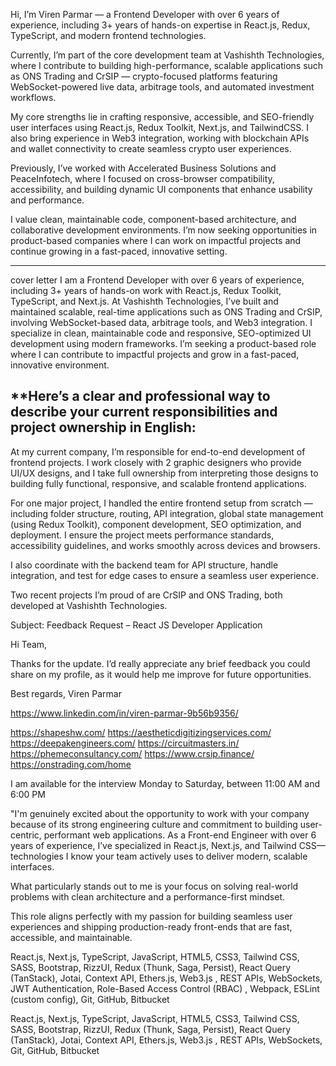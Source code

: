Hi, I’m Viren Parmar — a Frontend Developer with over 6 years of experience, including 3+ years of hands-on expertise in React.js, Redux, TypeScript, and modern frontend technologies.

Currently, I’m part of the core development team at Vashishth Technologies, where I contribute to building high-performance, scalable applications such as ONS Trading and CrSIP — crypto-focused platforms featuring WebSocket-powered live data, arbitrage tools, and automated investment workflows.

My core strengths lie in crafting responsive, accessible, and SEO-friendly user interfaces using React.js, Redux Toolkit, Next.js, and TailwindCSS. I also bring experience in Web3 integration, working with blockchain APIs and wallet connectivity to create seamless crypto user experiences.

Previously, I’ve worked with Accelerated Business Solutions and PeaceInfotech, where I focused on cross-browser compatibility, accessibility, and building dynamic UI components that enhance usability and performance.

I value clean, maintainable code, component-based architecture, and collaborative development environments. I’m now seeking opportunities in product-based companies where I can work on impactful projects and continue growing in a fast-paced, innovative setting.

--------------------
cover letter 
I am a Frontend Developer with over 6 years of experience, including 3+ years of hands-on work with React.js, Redux Toolkit, TypeScript, and Next.js. At Vashishth Technologies, I’ve built and maintained scalable, real-time applications such as ONS Trading and CrSIP, involving WebSocket-based data, arbitrage tools, and Web3 integration. I specialize in clean, maintainable code and responsive, SEO-optimized UI development using modern frameworks. I’m seeking a product-based role where I can contribute to impactful projects and grow in a fast-paced, innovative environment.

## **Here’s a clear and professional way to describe your current responsibilities and project ownership in English:

At my current company, I’m responsible for end-to-end development of frontend projects. I work closely with 2 graphic designers who provide UI/UX designs, and I take full ownership from interpreting those designs to building fully functional, responsive, and scalable frontend applications.

For one major project, I handled the entire frontend setup from scratch — including folder structure, routing, API integration, global state management (using Redux Toolkit), component development, SEO optimization, and deployment. I ensure the project meets performance standards, accessibility guidelines, and works smoothly across devices and browsers.

I also coordinate with the backend team for API structure, handle integration, and test for edge cases to ensure a seamless user experience.

Two recent projects I’m proud of are CrSIP and ONS Trading, both developed at Vashishth Technologies.

Subject: Feedback Request – React JS Developer Application

Hi Team,

Thanks for the update. I’d really appreciate any brief feedback you could share on my profile, as it would help me improve for future opportunities.

Best regards,
Viren Parmar

https://www.linkedin.com/in/viren-parmar-9b56b9356/

https://shapeshw.com/
https://aestheticdigitizingservices.com/
https://deepakengineers.com/
https://circuitmasters.in/
https://phemeconsultancy.com/
https://www.crsip.finance/
https://onstrading.com/home


I am available for the interview Monday to Saturday, between 11:00 AM and 6:00 PM 


"I'm genuinely excited about the opportunity to work with your company because of its strong engineering culture and commitment to building user-centric, performant web applications. As a Front-end Engineer with over 6 years of experience, I’ve specialized in React.js, Next.js, and Tailwind CSS—technologies I know your team actively uses to deliver modern, scalable interfaces.

What particularly stands out to me is your focus on solving real-world problems with clean architecture and a performance-first mindset. 

This role aligns perfectly with my passion for building seamless user experiences and shipping production-ready front-ends that are fast, accessible, and maintainable. 


React.js, Next.js, TypeScript, JavaScript, HTML5, CSS3, Tailwind CSS, SASS, Bootstrap, RizzUI, Redux (Thunk, Saga, Persist), React Query (TanStack), Jotai, Context API, Ethers.js, Web3.js , REST APIs, WebSockets, JWT Authentication, Role-Based Access Control (RBAC) , Webpack, ESLint (custom config), Git, GitHub, Bitbucket

React.js, Next.js, TypeScript, JavaScript, HTML5, CSS3, Tailwind CSS, SASS, Bootstrap, RizzUI, Redux (Thunk, Saga, Persist), React Query (TanStack), Jotai, Context API, Ethers.js, Web3.js , REST APIs, WebSockets, Git, GitHub, Bitbucket



